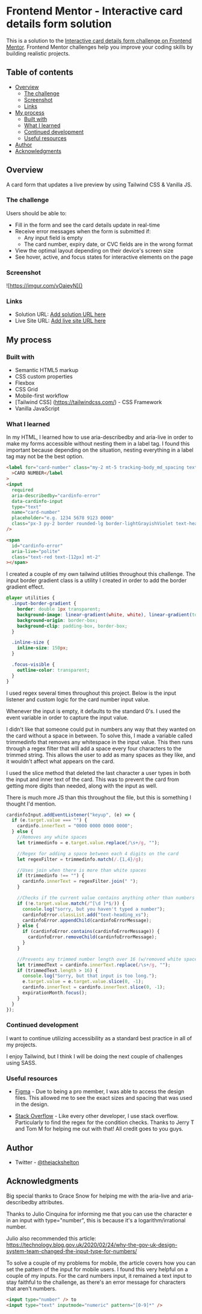 # Frontend Mentor - Interactive card details form solution

This is a solution to the [Interactive card details form challenge on Frontend Mentor](https://www.frontendmentor.io/challenges/interactive-card-details-form-XpS8cKZDWw). Frontend Mentor challenges help you improve your coding skills by building realistic projects.

## Table of contents

- [Overview](#overview)
  - [The challenge](#the-challenge)
  - [Screenshot](#screenshot)
  - [Links](#links)
- [My process](#my-process)
  - [Built with](#built-with)
  - [What I learned](#what-i-learned)
  - [Continued development](#continued-development)
  - [Useful resources](#useful-resources)
- [Author](#author)
- [Acknowledgments](#acknowledgments)

## Overview

A card form that updates a live preview by using Tailwind CSS & Vanilla JS.

### The challenge

Users should be able to:

- Fill in the form and see the card details update in real-time
- Receive error messages when the form is submitted if:
  - Any input field is empty
  - The card number, expiry date, or CVC fields are in the wrong format
- View the optimal layout depending on their device's screen size
- See hover, active, and focus states for interactive elements on the page

### Screenshot

![https://imgur.com/vOaieyN]()

### Links

- Solution URL: [Add solution URL here](https://github.com/thejackshelton/interactive_card_details_form)
- Live Site URL: [Add live site URL here](https://interactive-card-details-form-eight.vercel.app/)

## My process

### Built with

- Semantic HTML5 markup
- CSS custom properties
- Flexbox
- CSS Grid
- Mobile-first workflow
- [Tailwind CSS] (https://tailwindcss.com/) - CSS Framework
- Vanilla JavaScript

### What I learned

In my HTML, I learned how to use aria-describedby and aria-live in order to make my forms accessible without nesting them in a label tag. I found this important because depending on the situation, nesting everything in a label tag may not be the best option.

```html
<label for="card-number" class="my-2 mt-5 tracking-body_md_spacing text-body_md"
  >CARD NUMBER</label
>
<input
  required
  aria-describedby="cardinfo-error"
  data-cardinfo-input
  type="text"
  name="card-number"
  placeholder="e.g. 1234 5678 9123 0000"
  class="px-3 py-2 border rounded-lg border-lightGrayishViolet text-heading_lg focus:input-border-gradient focus:border outline-0 focus:outline-none caret-gradientOne"
/>

<span
  id="cardinfo-error"
  aria-live="polite"
  class="text-red text-[12px] mt-2"
></span>
```

I created a couple of my own tailwind utilities throughout this challenge. The input border gradient class is a utility I created in order to add the border gradient effect.

```css
@layer utilities {
  .input-border-gradient {
    border: double 1px transparent;
    background-image: linear-gradient(white, white), linear-gradient(to bottom, hsl(249, 99%, 64%), hsl(278, 94%, 30%));
    background-origin: border-box;
    background-clip: padding-box, border-box;
  }

  .inline-size {
    inline-size: 150px;
  }

  .focus-visible {
    outline-color: transparent;
  }
}
```

I used regex several times throughout this project. Below is the input listener and custom logic for the card number input value.

Whenever the input is empty, it defaults to the standard 0's. I used the event variable in order to capture the input value.

I didn't like that someone could put in numbers any way that they wanted on the card without a space in between. To solve this, I made a variable called trimmedinfo that removes any whitespace in the input value. This then runs through a regex filter that will add a space every four characters to the trimmed string. This allows the user to add as many spaces as they like, and it wouldn't affect what appears on the card.

I used the slice method that deleted the last character a user types in both the input and inner text of the card. This was to prevent the card from getting more digits than needed, along with the input as well.

There is much more JS than this throughout the file, but this is something I thought I'd mention.

```js
cardinfoInput.addEventListener("keyup", (e) => {
  if (e.target.value === "") {
    cardinfo.innerText = "0000 0000 0000 0000";
  } else {
    //Removes any white spaces
    let trimmedinfo = e.target.value.replace(/\s+/g, "");

    //Regex for adding a space between each 4 digits on the card
    let regexFilter = trimmedinfo.match(/.{1,4}/g);

    //Uses join when there is more than white spaces
    if (trimmedinfo !== "") {
      cardinfo.innerText = regexFilter.join(" ");
    }

    //Checks if the current value contains anything other than numbers
    if (!e.target.value.match(/^[\d ]*$/)) {
      console.log("sorry, but you haven't typed a number");
      cardinfoError.classList.add("text-heading_xs");
      cardinfoError.appendChild(cardinfoErrorMessage);
    } else {
      if (cardinfoError.contains(cardinfoErrorMessage)) {
        cardinfoError.removeChild(cardinfoErrorMessage);
      }
    }

    //Prevents any trimmed number length over 16 (w/removed white space)
    let trimmedText = cardinfo.innerText.replace(/\s+/g, "");
    if (trimmedText.length > 16) {
      console.log("Sorry, but that input is too long.");
      e.target.value = e.target.value.slice(0, -1);
      cardinfo.innerText = cardinfo.innerText.slice(0, -1);
      expirationMonth.focus();
    }
  }
});
```

### Continued development

I want to continue utilizing accessibility as a standard best practice in all of my projects.

I enjoy Tailwind, but I think I will be doing the next couple of challenges using SASS.

### Useful resources

- [Figma](https://figma.com) - Due to being a pro member, I was able to access the design files. This allowed me to see the exact sizes and spacing that was used in the design.

- [Stack Overflow](https://stackoverflow.com/) - Like every other developer, I use stack overflow. Particularly to find the regex for the condition checks. Thanks to Jerry T and Tom M for helping me out with that! All credit goes to you guys.

## Author

- Twitter - [@thejackshelton](https://www.twitter.com/thejackshelton)

## Acknowledgments

Big special thanks to Grace Snow for helping me with the aria-live and aria-describedby attributes.

Thanks to Julio Cinquina for informing me that you can use the character e in an input with type="number", this is because it's a logarithm/irrational number.

Julio also recommended this article:
https://technology.blog.gov.uk/2020/02/24/why-the-gov-uk-design-system-team-changed-the-input-type-for-numbers/

To solve a couple of my problems for mobile, the article covers how you can set the pattern of the input for mobile users. I found this very helpful on a couple of my inputs. For the card numbers input, it remained a text input to stay faithful to the challenge, as there's an error message for characters that aren't numbers.

```html
<input type="number" /> to
<input type="text" inputmode="numeric" pattern="[0-9]*" />
```

